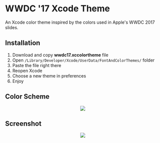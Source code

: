 # WWDC '17 Xcode Theme

An Xcode color theme inspired by the colors used in Apple's WWDC 2017 slides. 

## Installation

1. Download and copy **wwdc17.xccolortheme** file
2. Open `/Library/Developer/Xcode/UserData/FontAndColorThemes/` folder 
3. Paste the file right there 
4. Reopen Xcode
5. Choose a new theme in preferences
6. Enjoy 

## Color Scheme 

<p align="center">
  <img src ="https://github.com/mozharovsky/WWDC17-Xcode-Theme/blob/master/Assets/colors_0.2.png" />
</p>

## Screenshot 

<p align="center">
  <img src ="https://github.com/mozharovsky/WWDC17-Xcode-Theme/blob/master/Assets/xcode-screenshot-v0.2.png" />
</p>
